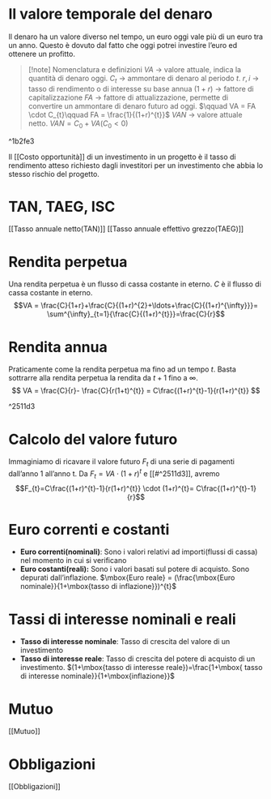 # Il valore temporale del denaro
Il denaro ha un valore diverso nel tempo, un euro oggi vale più di un euro tra un anno.
Questo è dovuto dal fatto che oggi potrei investire l’euro ed ottenere un profitto.

>[!note] Nomenclatura e definizioni
>$VA$ → valore attuale, indica la quantità di denaro oggi.
>$C_{t}$ → ammontare di denaro al periodo $t$.
>$r,i$ → tasso di rendimento o di interesse su base annua
>$(1+r)$ → fattore di capitalizzazione
>$FA$ → fattore di attualizzazione, permette di convertire un ammontare di denaro futuro ad oggi. 
 >$\qquad VA = FA \cdot C_{t}\qquad FA = \frac{1}{(1+r)^{t}}$
 >$VAN$ → valore attuale netto. $VAN = C_{0}+ VA(C_{0}<0)$ 

^1b2fe3

 
Il [[Costo opportunità]] di un investimento in un progetto è il tasso di rendimento atteso richiesto dagli investitori per un investimento che abbia lo stesso rischio del progetto.

# TAN, TAEG, ISC
[[Tasso annuale netto(TAN)]]
[[Tasso annuale effettivo grezzo(TAEG)]]

# Rendita perpetua
Una rendita perpetua è un flusso di cassa costante in eterno.
$C$ è il flusso di cassa costante in eterno.
$$VA = \frac{C}{1+r}+\frac{C}{(1+r)^{2}+\ldots+\frac{C}{(1+r)^{\infty}}}= \sum^{\infty}_{t=1}{\frac{C}{(1+r)^{t}}}=\frac{C}{r}$$
# Rendita annua
Praticamente come la rendita perpetua ma fino ad un tempo $t$.
Basta sottrarre alla rendita perpetua la rendita da $t+1 \mbox{ fino a } \infty$.
$$
VA = \frac{C}{r}- \frac{C}{r(1+t)^{t}} = C\frac{(1+r)^{t}-1}{r(1+r)^{t}}
$$

^2511d3

# Calcolo del valore futuro
Immaginiamo di ricavare il valore futuro $F_{t}$ di una serie di pagamenti dall’anno 1 all’anno t.
Da $F_{t}=VA \cdot (1+r)^{t}$ e [[#^2511d3]], avremo
$$F_{t}=C\frac{(1+r)^{t}-1}{r(1+r)^{t}} \cdot (1+r)^{t}= C\frac{(1+r)^{t}-1}{r}$$
# Euro correnti e costanti
- **Euro correnti(nominali)**: Sono i valori relativi ad importi(flussi di cassa) nel momento in cui si verificano
- **Euro costanti(reali):** Sono i valori basati sul potere di acquisto. Sono depurati dall’inflazione. $\mbox{Euro reale} = (\frac{\mbox{Euro nominale}}{1+\mbox{tasso di inflazione}})^{t}$
# Tassi di interesse nominali e reali
- **Tasso di interesse nominale**: Tasso di crescita del valore di un investimento
- **Tasso di interesse reale**: Tasso di crescita del potere di acquisto di un investimento. $(1+\mbox{tasso di interesse reale})=\frac{1+\mbox{ tasso di interesse nominale}}{1+\mbox{inflazione}}$ 
# Mutuo
[[Mutuo]]

# Obbligazioni
[[Obbligazioni]]